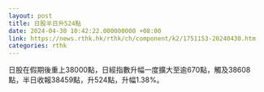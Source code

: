 ```yaml
---
layout: post
title: 日股半日升524點
date: 2024-04-30 10:42:22.000000000 +08:00
link: https://news.rthk.hk/rthk/ch/component/k2/1751153-20240430.htm
categories: rthk
---
```


日股在假期後重上38000點，日經指數升幅一度擴大至逾670點，觸及38608點，半日收報38459點，升524點，升幅1.38%。
